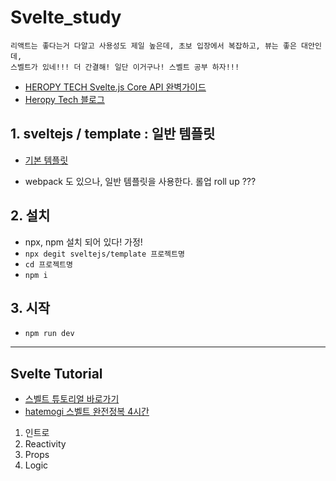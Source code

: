 # Svelte_study

```
리액트는 좋다는거 다알고 사용성도 제일 높은데, 초보 입장에서 복잡하고, 뷰는 좋은 대안인데, 
스벨트가 있네!!! 더 간결해! 일단 이거구나! 스벨트 공부 하자!!!
```

- [HEROPY TECH Svelte.js Core API 완벽가이드 ](https://www.youtube.com/watch?v=dFTu4-I0cdU&list=PL5v0w59YqSue9aPueJ15phdPv6lcvWzVy&index=12)
- [Heropy Tech 블로그](https://heropy.blog/2019/09/29/svelte/)

## 1. sveltejs / template : 일반 템플릿
- [기본 템플릿](https://github.com/sveltejs/template)

- webpack 도 있으나, 일반 템플릿을 사용한다. 롤업 roll up ???

## 2. 설치
- npx, npm 설치 되어 있다! 가정!
- `npx degit sveltejs/template 프로젝트명`
- `cd 프로젝트명`
- `npm i` 

## 3. 시작
- `npm run dev`


___

## Svelte Tutorial
- [스벨트 튜토리얼 바로가기](https://svelte.dev/tutorial/basics)
- [hatemogi 스벨트 완전정복 4시간](https://www.youtube.com/watch?v=SMatXKHgS1A&t=2784s)
1. 인트로
2. Reactivity
3. Props
4. Logic